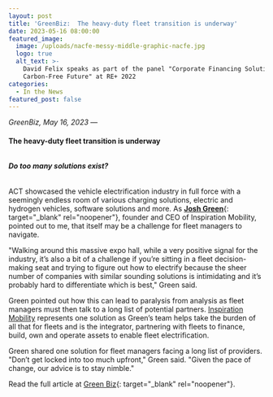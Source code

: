 ```yaml
---
layout: post
title: 'GreenBiz:  The heavy-duty fleet transition is underway'
date: 2023-05-16 08:00:00
featured_image:
  image: /uploads/nacfe-messy-middle-graphic-nacfe.jpg
  logo: true
  alt_text: >-
    David Felix speaks as part of the panel "Corporate Financing Solutions for a
    Carbon-Free Future" at RE+ 2022
categories:
  - In the News
featured_post: false
---
```

*GreenBiz, May 16, 2023* —

#### **The heavy-duty fleet transition is underway**

######

##### **Do too many solutions exist?**

######

ACT showcased the vehicle electrification industry in full force with a seemingly endless room of various charging solutions, electric and hydrogen vehicles, software solutions and more. As [**Josh Green**](https://www.linkedin.com/in/josh-green-25349/){: target="_blank" rel="noopener"}, founder and CEO of Inspiration Mobility, pointed out to me, that itself may be a challenge for fleet managers to navigate.

"Walking around this massive expo hall, while a very positive signal for the industry, it’s also a bit of a challenge if you’re sitting in a fleet decision-making seat and trying to figure out how to electrify because the sheer number of companies with similar sounding solutions is intimidating and it’s probably hard to differentiate which is best," Green said.&nbsp;

Green pointed out how this can lead to paralysis from analysis as fleet managers must then talk to a long list of potential partners. [Inspiration Mobility](https://inspirationmobility.com/) represents one solution as Green’s team helps take the burden of all that for fleets and is the integrator, partnering with fleets to finance, build, own and operate assets to enable fleet electrification.&nbsp;

Green shared one solution for fleet managers facing a long list of providers. "Don’t get locked into too much upfront," Green said. "Given the pace of change, our advice is to stay nimble."

Read the full article at [Green Biz](https://www.greenbiz.com/article/heavy-duty-fleet-transition-underway){: target="_blank" rel="noopener"}.